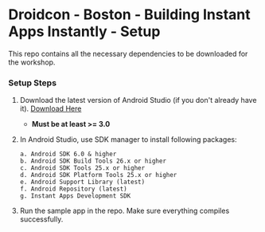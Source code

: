 # Droidcon - Boston - Building Instant Apps Instantly - Setup
This repo contains all the necessary dependencies to be downloaded for the workshop. 

### Setup Steps
1. Download the latest version of Android Studio (if you don't already have it). [Download Here](https://developer.android.com/studio/index.html)
   * **Must be at least >= 3.0**
   
2. In Android Studio, use SDK manager to install following packages: 

       a. Android SDK 6.0 & higher
       b. Android SDK Build Tools 26.x or higher
       c. Android SDK Tools 25.x or higher
       d. Android SDK Platform Tools 25.x or higher
       e. Android Support Library (latest)
       f. Android Repository (latest)
       g. Instant Apps Development SDK
       
3. Run the sample app in the repo. Make sure everything compiles successfully.
